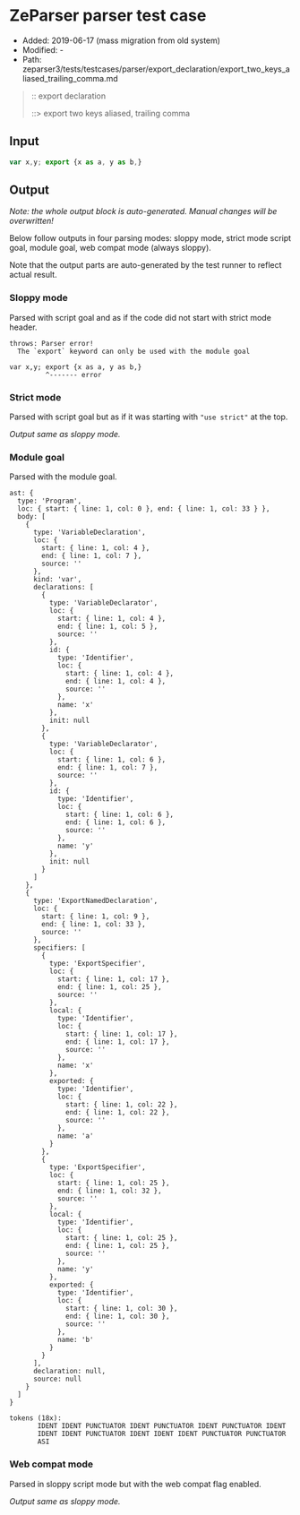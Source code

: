 # ZeParser parser test case

- Added: 2019-06-17 (mass migration from old system)
- Modified: -
- Path: zeparser3/tests/testcases/parser/export_declaration/export_two_keys_aliased_trailing_comma.md

> :: export declaration
>
> ::> export two keys aliased, trailing comma

## Input

`````js
var x,y; export {x as a, y as b,}
`````

## Output

_Note: the whole output block is auto-generated. Manual changes will be overwritten!_

Below follow outputs in four parsing modes: sloppy mode, strict mode script goal, module goal, web compat mode (always sloppy).

Note that the output parts are auto-generated by the test runner to reflect actual result.

### Sloppy mode

Parsed with script goal and as if the code did not start with strict mode header.

`````
throws: Parser error!
  The `export` keyword can only be used with the module goal

var x,y; export {x as a, y as b,}
         ^------- error
`````

### Strict mode

Parsed with script goal but as if it was starting with `"use strict"` at the top.

_Output same as sloppy mode._

### Module goal

Parsed with the module goal.

`````
ast: {
  type: 'Program',
  loc: { start: { line: 1, col: 0 }, end: { line: 1, col: 33 } },
  body: [
    {
      type: 'VariableDeclaration',
      loc: {
        start: { line: 1, col: 4 },
        end: { line: 1, col: 7 },
        source: ''
      },
      kind: 'var',
      declarations: [
        {
          type: 'VariableDeclarator',
          loc: {
            start: { line: 1, col: 4 },
            end: { line: 1, col: 5 },
            source: ''
          },
          id: {
            type: 'Identifier',
            loc: {
              start: { line: 1, col: 4 },
              end: { line: 1, col: 4 },
              source: ''
            },
            name: 'x'
          },
          init: null
        },
        {
          type: 'VariableDeclarator',
          loc: {
            start: { line: 1, col: 6 },
            end: { line: 1, col: 7 },
            source: ''
          },
          id: {
            type: 'Identifier',
            loc: {
              start: { line: 1, col: 6 },
              end: { line: 1, col: 6 },
              source: ''
            },
            name: 'y'
          },
          init: null
        }
      ]
    },
    {
      type: 'ExportNamedDeclaration',
      loc: {
        start: { line: 1, col: 9 },
        end: { line: 1, col: 33 },
        source: ''
      },
      specifiers: [
        {
          type: 'ExportSpecifier',
          loc: {
            start: { line: 1, col: 17 },
            end: { line: 1, col: 25 },
            source: ''
          },
          local: {
            type: 'Identifier',
            loc: {
              start: { line: 1, col: 17 },
              end: { line: 1, col: 17 },
              source: ''
            },
            name: 'x'
          },
          exported: {
            type: 'Identifier',
            loc: {
              start: { line: 1, col: 22 },
              end: { line: 1, col: 22 },
              source: ''
            },
            name: 'a'
          }
        },
        {
          type: 'ExportSpecifier',
          loc: {
            start: { line: 1, col: 25 },
            end: { line: 1, col: 32 },
            source: ''
          },
          local: {
            type: 'Identifier',
            loc: {
              start: { line: 1, col: 25 },
              end: { line: 1, col: 25 },
              source: ''
            },
            name: 'y'
          },
          exported: {
            type: 'Identifier',
            loc: {
              start: { line: 1, col: 30 },
              end: { line: 1, col: 30 },
              source: ''
            },
            name: 'b'
          }
        }
      ],
      declaration: null,
      source: null
    }
  ]
}

tokens (18x):
       IDENT IDENT PUNCTUATOR IDENT PUNCTUATOR IDENT PUNCTUATOR IDENT
       IDENT IDENT PUNCTUATOR IDENT IDENT IDENT PUNCTUATOR PUNCTUATOR
       ASI
`````


### Web compat mode

Parsed in sloppy script mode but with the web compat flag enabled.

_Output same as sloppy mode._
